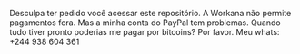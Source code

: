 Desculpa ter pedido você acessar este repositório.
A Workana não permite pagamentos fora.
Mas a minha conta do PayPal tem problemas.
Quando tudo tiver pronto poderias me pagar por bitcoins?
Por favor.
Meu whats: +244 938 604 361
